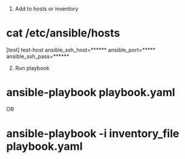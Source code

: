 1. Add to hosts or inventory
# cat /etc/ansible/hosts
[test]
test-host ansible_ssh_host=****** ansible_port=***** ansible_ssh_pass=******

2. Run playbook
# ansible-playbook playbook.yaml
OR
# ansible-playbook -i inventory_file playbook.yaml

